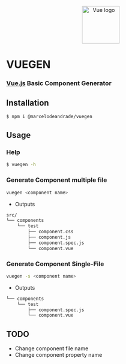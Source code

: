 <p align="center">
    <a href="https://vuejs.org" target="_blank" rel="noopener noreferrer">
        <img width="100" src="https://vuejs.org/images/logo.png" alt="Vue logo">
    </a>
</p>


# VUEGEN

### [Vue.js](https://vuejs.org/) Basic Component Generator 


## Installation

```bash
$ npm i @marcelodeandrade/vuegen
```

## Usage

### Help
```bash
$ vuegen -h
```
### Generate Component multiple file
```bash
vuegen <component name>
```

- Outputs 

```bash
src/
└── components
    └── test
        ├── component.css
        ├── component.js
        ├── component.spec.js
        └── component.vue
```

### Generate Component Single-File

```bash
vuegen -s <component name>
```

- Outputs 

```bash
└── components
    └── test
        ├── component.spec.js
        └── component.vue
```

## TODO

- Change component file name
- Change component property name


